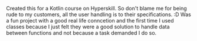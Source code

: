 Created this for a Kotlin course on Hyperskill.
So don't blame me for being rude to my customers, all the user handling is to their specifications. :D
Was a fun project with a good real life conncetion and the first time I used classes because I just felt they were a good solution to handle data between functions and not because a task demanded I do so.
